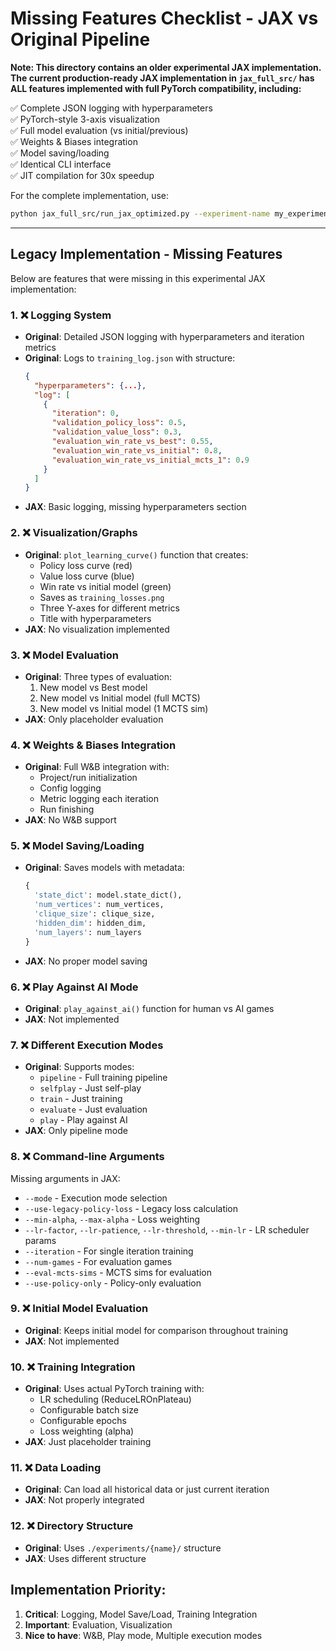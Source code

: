 # Missing Features Checklist - JAX vs Original Pipeline

**Note: This directory contains an older experimental JAX implementation. The current production-ready JAX implementation in `jax_full_src/` has ALL features implemented with full PyTorch compatibility, including:**

✅ Complete JSON logging with hyperparameters  
✅ PyTorch-style 3-axis visualization  
✅ Full model evaluation (vs initial/previous)  
✅ Weights & Biases integration  
✅ Model saving/loading  
✅ Identical CLI interface  
✅ JIT compilation for 30x speedup  

For the complete implementation, use:
```bash
python jax_full_src/run_jax_optimized.py --experiment-name my_experiment
```

---

## Legacy Implementation - Missing Features

Below are features that were missing in this experimental JAX implementation:

### 1. ❌ Logging System
- **Original**: Detailed JSON logging with hyperparameters and iteration metrics
- **Original**: Logs to `training_log.json` with structure:
  ```json
  {
    "hyperparameters": {...},
    "log": [
      {
        "iteration": 0,
        "validation_policy_loss": 0.5,
        "validation_value_loss": 0.3,
        "evaluation_win_rate_vs_best": 0.55,
        "evaluation_win_rate_vs_initial": 0.8,
        "evaluation_win_rate_vs_initial_mcts_1": 0.9
      }
    ]
  }
  ```
- **JAX**: Basic logging, missing hyperparameters section

### 2. ❌ Visualization/Graphs
- **Original**: `plot_learning_curve()` function that creates:
  - Policy loss curve (red)
  - Value loss curve (blue) 
  - Win rate vs initial model (green)
  - Saves as `training_losses.png`
  - Three Y-axes for different metrics
  - Title with hyperparameters
- **JAX**: No visualization implemented

### 3. ❌ Model Evaluation
- **Original**: Three types of evaluation:
  1. New model vs Best model
  2. New model vs Initial model (full MCTS)
  3. New model vs Initial model (1 MCTS sim)
- **JAX**: Only placeholder evaluation

### 4. ❌ Weights & Biases Integration
- **Original**: Full W&B integration with:
  - Project/run initialization
  - Config logging
  - Metric logging each iteration
  - Run finishing
- **JAX**: No W&B support

### 5. ❌ Model Saving/Loading
- **Original**: Saves models with metadata:
  ```python
  {
    'state_dict': model.state_dict(),
    'num_vertices': num_vertices,
    'clique_size': clique_size,
    'hidden_dim': hidden_dim,
    'num_layers': num_layers
  }
  ```
- **JAX**: No proper model saving

### 6. ❌ Play Against AI Mode
- **Original**: `play_against_ai()` function for human vs AI games
- **JAX**: Not implemented

### 7. ❌ Different Execution Modes
- **Original**: Supports modes:
  - `pipeline` - Full training pipeline
  - `selfplay` - Just self-play
  - `train` - Just training
  - `evaluate` - Just evaluation
  - `play` - Play against AI
- **JAX**: Only pipeline mode

### 8. ❌ Command-line Arguments
Missing arguments in JAX:
- `--mode` - Execution mode selection
- `--use-legacy-policy-loss` - Legacy loss calculation
- `--min-alpha`, `--max-alpha` - Loss weighting
- `--lr-factor`, `--lr-patience`, `--lr-threshold`, `--min-lr` - LR scheduler params
- `--iteration` - For single iteration training
- `--num-games` - For evaluation games
- `--eval-mcts-sims` - MCTS sims for evaluation
- `--use-policy-only` - Policy-only evaluation

### 9. ❌ Initial Model Evaluation
- **Original**: Keeps initial model for comparison throughout training
- **JAX**: Not implemented

### 10. ❌ Training Integration
- **Original**: Uses actual PyTorch training with:
  - LR scheduling (ReduceLROnPlateau)
  - Configurable batch size
  - Configurable epochs
  - Loss weighting (alpha)
- **JAX**: Just placeholder training

### 11. ❌ Data Loading
- **Original**: Can load all historical data or just current iteration
- **JAX**: Not properly integrated

### 12. ❌ Directory Structure
- **Original**: Uses `./experiments/{name}/` structure
- **JAX**: Uses different structure

## Implementation Priority:
1. **Critical**: Logging, Model Save/Load, Training Integration
2. **Important**: Evaluation, Visualization 
3. **Nice to have**: W&B, Play mode, Multiple execution modes
